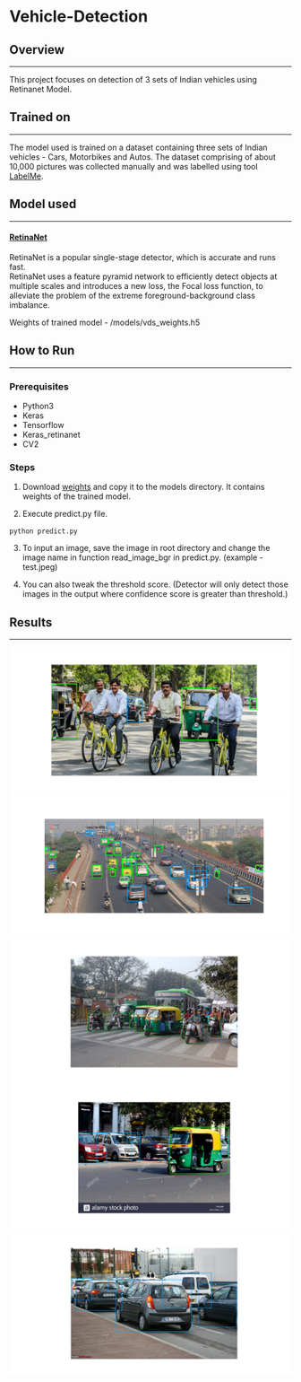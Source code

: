 # Vehicle-Detection

## Overview

---

This project focuses on detection of 3 sets of Indian vehicles using Retinanet Model.

## Trained on

---

The model used is trained on a dataset containing three sets of Indian vehicles - Cars, Motorbikes and Autos.
The dataset comprising of about 10,000 pictures was collected manually and was labelled using tool [LabelMe](http://labelme.csail.mit.edu/Release3.0/).

## Model used

---

#### [RetinaNet](https://keras.io/examples/vision/retinanet/)

RetinaNet is a popular single-stage detector, which is accurate and runs fast.\
RetinaNet uses a feature pyramid network to efficiently detect objects at multiple scales and introduces a new loss, the Focal loss function, to alleviate the problem of the extreme foreground-background class imbalance.

Weights of trained model - /models/vds_weights.h5

## How to Run

---

### Prerequisites

- Python3
- Keras
- Tensorflow
- Keras_retinanet
- CV2

### Steps

1. Download [weights](https://drive.google.com/drive/folders/1rruFkiCkFppTsQAq8-YZO2y2WkHQBdLj?usp=sharing) and copy it to the models directory. It contains weights of the trained model.

1. Execute predict.py file.

```
python predict.py
```

3. To input an image, save the image in root directory and change the image name in function read_image_bgr in predict.py. (example - test.jpeg)

1. You can also tweak the threshold score. (Detector will only detect those images in the output where confidence score is greater than threshold.)

## Results

---

![Result 1](./results/Result_1.png)
![Result 2](./results/Result_2.png)
![Result 3](./results/Result_3.png)
![Result 4](./results/Result_4.png)
![Result 5](./results/Result_5.png)
